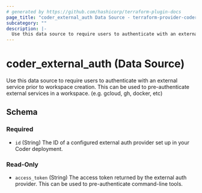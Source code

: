 ```yaml
---
# generated by https://github.com/hashicorp/terraform-plugin-docs
page_title: "coder_external_auth Data Source - terraform-provider-coder"
subcategory: ""
description: |-
  Use this data source to require users to authenticate with an external service prior to workspace creation. This can be used to pre-authenticate external services in a workspace. (e.g. gcloud, gh, docker, etc)
---
```


# coder_external_auth (Data Source)

Use this data source to require users to authenticate with an external service prior to workspace creation. This can be used to pre-authenticate external services in a workspace. (e.g. gcloud, gh, docker, etc)



<!-- schema generated by tfplugindocs -->
## Schema

### Required

- `id` (String) The ID of a configured external auth provider set up in your Coder deployment.

### Read-Only

- `access_token` (String) The access token returned by the external auth provider. This can be used to pre-authenticate command-line tools.
